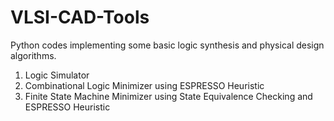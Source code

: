# VLSI-CAD-Tools
Python codes implementing some basic logic synthesis and physical design algorithms.

1) Logic Simulator
2) Combinational Logic Minimizer using ESPRESSO Heuristic 
3) Finite State Machine Minimizer using State Equivalence Checking and ESPRESSO Heuristic
